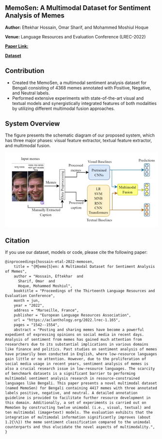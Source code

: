 ## MemoSen: A Multimodal Dataset for Sentiment Analysis of Memes

**Author:** Eftekhar Hossain, Omar Sharif, and Mohammed Moshiul Hoque

**Venue:** Language Resources and Evaluation Conference (LREC-2022)   

 [**Paper Link:**](http://www.lrec-conf.org/proceedings/lrec2022/pdf/2022.lrec-1.165.pdf)

 [**Dataset**](https://drive.google.com/file/d/12jxFuMz7jtE1kN9fi1ckspgHcKZhkT_B/view?usp=share_link)


## Contribution
- Created the MemoSen, a multimodal sentiment analysis dataset for Bengali consisting of 4368 memes annotated with Positive, Negative, and Neutral labels.
- Performed extensive experiments with state-of-the-art visual and textual models and synergistically integrated features of both modalities by utilizing different multimodal fusion approaches.



## System Overview
The figure presents the schematic diagram of our proposed system, which has three major phases: visual feature extractor, textual feature extractor, and multimodal fusion.



<img title="" src="memosen-block.PNG" alt="">




## Citation
If you use our dataset, models or code, please cite the following paper:
```
@inproceedings{hossain-etal-2022-memosen,
    title = "{M}emo{S}en: A Multimodal Dataset for Sentiment Analysis of Memes",
    author = "Hossain, Eftekhar  and
      Sharif, Omar  and
      Hoque, Mohammed Moshiul",
    booktitle = "Proceedings of the Thirteenth Language Resources and Evaluation Conference",
    month = jun,
    year = "2022",
    address = "Marseille, France",
    publisher = "European Language Resources Association",
    url = "https://aclanthology.org/2022.lrec-1.165",
    pages = "1542--1554",
    abstract = "Posting and sharing memes have become a powerful expedient of expressing opinions on social media in recent days. Analysis of sentiment from memes has gained much attention from researchers due to its substantial implications in various domains like finance and politics. Past studies on sentiment analysis of memes have primarily been conducted in English, where low-resource languages gain little or no attention. However, due to the proliferation of social media usage in recent years, sentiment analysis of memes is also a crucial research issue in low-resource languages. The scarcity of benchmark datasets is a significant barrier to performing multimodal sentiment analysis research in resource-constrained languages like Bengali. This paper presents a novel multimodal dataset (named MemoSen) for Bengali containing 4417 memes with three annotated labels positive, negative, and neutral. A detailed annotation guideline is provided to facilitate further resource development in this domain. Additionally, a set of experiments is carried out on MemoSen by constructing twelve unimodal (i.e., visual, textual) and ten multimodal (image+text) models. The evaluation exhibits that the integration of multimodal information significantly improves (about 1.2{\%}) the meme sentiment classification compared to the unimodal counterparts and thus elucidate the novel aspects of multimodality.",
}
```

